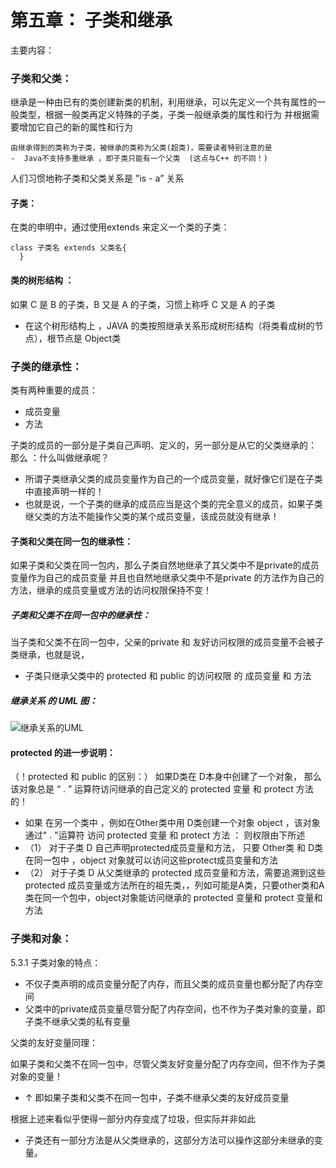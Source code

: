 #  第五章： 子类和继承

主要内容：

### 子类和父类：

继承是一种由已有的类创建新类的机制，利用继承，可以先定义一个共有属性的一般类型，根据一般类再定义特殊的子类，子类一般继承类的属性和行为
并根据需要增加它自己的新的属性和行为

    由继承得到的类称为子类，被继承的类称为父类(超类)，需要读者特别注意的是 
    -  Java不支持多重继承 ，即子类只能有一个父类  (这点与C++ 的不同！)
    
  人们习惯地称子类和父类关系是  "is - a” 关系 
    
  
 #### 子类：
 
 在类的申明中，通过使用extends 来定义一个类的子类：

```
class 子类名 extends 父类名{
  }
```
 
 #### 类的树形结构 ：
 
 如果 C 是 B 的子类，B 又是 A 的子类，习惯上称呼 C 又是 A 的子类
 - 在这个树形结构上 ，JAVA 的类按照继承关系形成树形结构（将类看成树的节点），根节点是 Object类



### 子类的继承性：

类有两种重要的成员：
- 成员变量
- 方法

子类的成员的一部分是子类自己声明、定义的，另一部分是从它的父类继承的：
 那么 ：什么叫做继承呢？
 - 所谓子类继承父类的成员变量作为自己的一个成员变量，就好像它们是在子类中直接声明一样的！
 - 也就是说，一个子类的继承的成员应当是这个类的完全意义的成员，如果子类继父类的方法不能操作父类的某个成员变量，该成员就没有继承！


#### 子类和父类在同一包的继承性：
如果子类和父类在同一包内，那么子类自然地继承了其父类中不是private的成员变量作为自己的成员变量
并且也自然地继承父类中不是private 的方法作为自己的方法，继承的成员变量或方法的访问权限保持不变！

##### 子类和父类不在同一包中的继承性：
当子类和父类不在同一包中，父亲的private 和 友好访问权限的成员变量不会被子类继承，也就是说，
- 子类只继承父类中的 protected 和 public 的访问权限 的 成员变量 和 方法
 ##### 继承关系 的 UML 图：
 
![继承关系的UML](https://user-images.githubusercontent.com/68007558/156925663-2f9e5d41-0afe-4a43-88c3-2a2a9d11839e.jpg)

#### protected 的进一步说明：
（！protected 和 public 的区别：）
如果D类在 D本身中创建了一个对象，  那么该对象总是 “  .   ” 运算符访问继承的自己定义的 protected 变量 和 protect 方法的！
- 如果 在另一个类中 ，例如在Other类中用 D类创建一个对象 object ，该对象通过" . "运算符 访问 protected 变量 和 protect 方法 ： 则权限由下所述
- （1） 对于子类 D 自己声明protected成员变量和方法， 只要 Other类 和 D类在同一包中 ，object 对象就可以访问这些protect成员变量和方法
-   （2） 对于子类 D 从父类继承的 protected 成员变量和方法，需要追溯到这些protected 成员变量或方法所在的祖先类，，列如可能是A类，只要other类和A类在同一个包中，object对象能访问继承的 protected 变量和 protect 变量和方法


### 子类和对象：
5.3.1 子类对象的特点：

- 不仅子类声明的成员变量分配了内存，而且父类的成员变量也都分配了内存空间
- 父类中的private成员变量尽管分配了内存空间，也不作为子类对象的变量，即子类不继承父类的私有变量

父类的友好变量同理：

如果子类和父类不在同一包中，尽管父类友好变量分配了内存空间，但不作为子类对象的变量！
- ↑ 即如果子类和父类不在同一包中，子类不继承父类的友好成员变量


根据上述来看似乎使得一部分内存变成了垃圾，但实际并非如此

 - 子类还有一部分方法是从父类继承的，这部分方法可以操作这部分未继承的变量。










